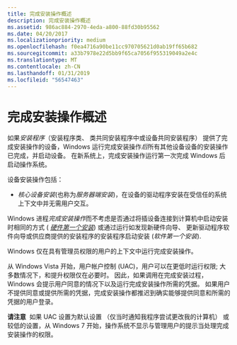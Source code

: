 ```yaml
---
title: 完成安装操作概述
description: 完成安装操作概述
ms.assetid: 986ac884-2970-4eda-a800-88fd30b95562
ms.date: 04/20/2017
ms.localizationpriority: medium
ms.openlocfilehash: f0ea4716a90be11cc970705621d0ab19ff65b682
ms.sourcegitcommit: a33b7978e22d5bb9f65ca7056f955319049a2e4c
ms.translationtype: MT
ms.contentlocale: zh-CN
ms.lasthandoff: 01/31/2019
ms.locfileid: "56547463"
---
```

# <a name="overview-of-finish-install-actions"></a>完成安装操作概述


如果*安装程序*（安装程序类、 类共同安装程序中或设备共同安装程序） 提供了完成安装操作的设备，Windows 运行完成安装操作*后*所有其他设备设备的安装操作已完成，并启动设备。 在新系统上，完成安装操作运行第一次完成 Windows 后启动操作系统。

设备安装操作包括：

-   *核心设备安装*(也称为*服务器端安装*)，在设备的驱动程序安装在受信任的系统上下文中并无需用户交互。

Windows 进程*完成安装操作*而不考虑是否通过将插设备连接到计算机中启动安装时相同的方式 ( [*硬件第一个安装*](hardware-first-installation.md)) 或通过运行如发现新硬件向导、 更新驱动程序软件向导或供应商提供的安装程序的安装程序启动安装 (*软件第一个安装*).

Windows 仅在具有管理员权限的用户的上下文中运行完成安装操作。

从 Windows Vista 开始，用户帐户控制 (UAC)，用户可以在更低时运行权限; 大多数情况下，和提升权限仅在必要时。 因此，如果调用在完成安装过程，Windows 会提示用户同意的情况下以及运行完成安装操作所需的凭据。 如果用户不提供同意或提供所需的凭据，完成安装操作都推迟到确实能够提供同意和所需的凭据的用户登录。

**请注意**  如果 UAC 设置为默认设置 （仅当时通知我程序尝试更改我的计算机） 或较低的设置，从 Windows 7 开始，操作系统不显示与管理用户的提示当处理完成安装操作的权限。

 

 

 





